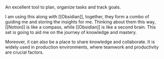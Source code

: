 
An excellent tool to plan, organize tasks and track goals.

I am using this along with [[Obsidian]], together, they form a combo of guiding me and storing the insights for me. Thinking about them this way, [[Notion]] is like a compass, while [[Obsidian]] is like a second brain. This set is going to aid me on the journey of knowledge and mastery.

Moreover, it can also be a place to share knowledge and collaborate. It is widely used in production environments, where teamwork and productivity are crucial factors.